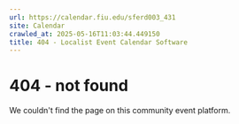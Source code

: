 ```yaml
---
url: https://calendar.fiu.edu/sferd003_431
site: Calendar
crawled_at: 2025-05-16T11:03:44.449150
title: 404 - Localist Event Calendar Software
---
```


# 404 - not found
We couldn't find the page on this community event platform.
